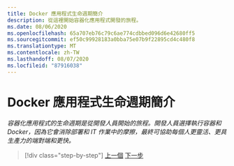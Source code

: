 ```yaml
---
title: Docker 應用程式生命週期簡介
description: 從這裡開始容器化應用程式開發的旅程。
ms.date: 08/06/2020
ms.openlocfilehash: 65a707eb76c79c6ae774cdbbed096d6e42680ff5
ms.sourcegitcommit: ef50c99928183a0bba75e07b9f22895cd4c480f8
ms.translationtype: MT
ms.contentlocale: zh-TW
ms.lasthandoff: 08/07/2020
ms.locfileid: "87916038"
---
```

# <a name="introduction-tothe-docker-application-life-cycle"></a>Docker 應用程式生命週期簡介

*容器化應用程式的生命週期是從開發人員開始的旅程。開發人員選擇執行容器和 Docker，因為它會消除部署和 IT 作業中的摩擦，最終可協助每個人更靈活、更具生產力的端對端和更快。*

>[!div class="step-by-step"]
>[上一個](../docker-containers-images-and-registries.md) 
>[下一步](containers-foundation-for-devops-collaboration.md)
